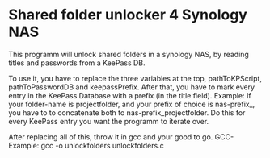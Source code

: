 # Shared folder unlocker 4 Synology NAS
This programm will unlock shared folders in a synology NAS, by reading titles and passwords from a KeePass DB.

To use it, you have to replace the three variables at the top, pathToKPScript, pathToPasswordDB and keepassPrefix.
After that, you have to mark every entry in the KeePass Database with a prefix (in the title field).
Example: If your folder-name is projectfolder, and your prefix of choice is nas-prefix_, you have to to concatenate both to nas-prefix_projectfolder. Do this for every KeePass entry you want the programm to iterate over.

After replacing all of this, throw it in gcc and your good to go.
GCC-Example: gcc -o unlockfolders unlockfolders.c
